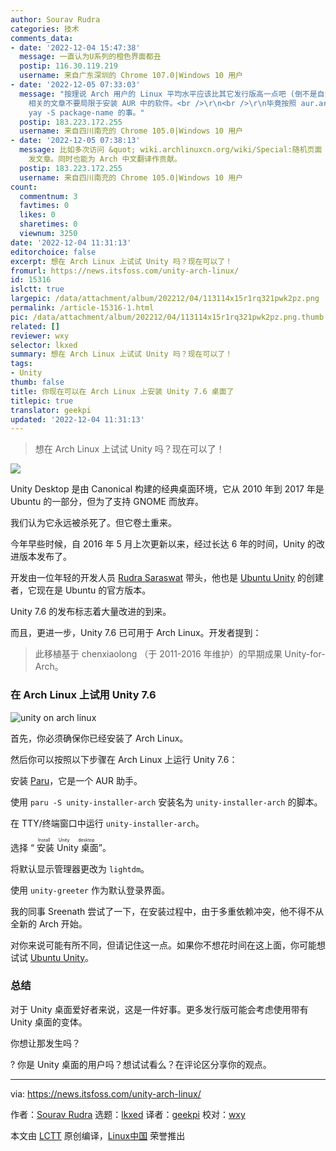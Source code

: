 ```yaml
---
author: Sourav Rudra
categories: 技术
comments_data:
- date: '2022-12-04 15:47:38'
  message: 一直认为U系列的橙色界面都丑
  postip: 116.30.119.219
  username: 来自广东深圳的 Chrome 107.0|Windows 10 用户
- date: '2022-12-05 07:33:03'
  message: "按理说 Arch 用户的 Linux 平均水平应该比其它发行版高一点吧 (倒不是自负，毕竟能独立安装，也得懂一点启动流程吧)。所以希望 Arch
    相关的文章不要局限于安装 AUR 中的软件。<br />\r\n<br />\r\n毕竟按照 aur.archlinux.org，能发 86,723 文章，但都一条
    yay -S package-name 的事。"
  postip: 183.223.172.255
  username: 来自四川南充的 Chrome 105.0|Windows 10 用户
- date: '2022-12-05 07:38:13'
  message: 比如多次访问 &quot; wiki.archlinuxcn.org/wiki/Special:随机页面 &quot;，选一些未完成翻译的 wiki
    发文章。同时也能为 Arch 中文翻译作贡献。
  postip: 183.223.172.255
  username: 来自四川南充的 Chrome 105.0|Windows 10 用户
count:
  commentnum: 3
  favtimes: 0
  likes: 0
  sharetimes: 0
  viewnum: 3250
date: '2022-12-04 11:31:13'
editorchoice: false
excerpt: 想在 Arch Linux 上试试 Unity 吗？现在可以了！
fromurl: https://news.itsfoss.com/unity-arch-linux/
id: 15316
islctt: true
largepic: /data/attachment/album/202212/04/113114x15r1rq321pwk2pz.png
permalink: /article-15316-1.html
pic: /data/attachment/album/202212/04/113114x15r1rq321pwk2pz.png.thumb.jpg
related: []
reviewer: wxy
selector: lkxed
summary: 想在 Arch Linux 上试试 Unity 吗？现在可以了！
tags:
- Unity
thumb: false
title: 你现在可以在 Arch Linux 上安装 Unity 7.6 桌面了
titlepic: true
translator: geekpi
updated: '2022-12-04 11:31:13'
---
```



> 
> 想在 Arch Linux 上试试 Unity 吗？现在可以了！
> 
> 
> 


![](/data/attachment/album/202212/04/113114x15r1rq321pwk2pz.png)


Unity Desktop 是由 Canonical 构建的经典桌面环境，它从 2010 年到 2017 年是 Ubuntu 的一部分，但为了支持 GNOME 而放弃。


我们认为它永远被杀死了。但它卷土重来。


今年早些时候，自 2016 年 5 月上次更新以来，经过长达 6 年的时间，Unity 的改进版本发布了。


开发由一位年轻的开发人员 [Rudra Saraswat](https://about.ruds.io) 带头，他也是 [Ubuntu Unity](https://about.ruds.io) 的创建者，它现在是 Ubuntu 的官方版本。


Unity 7.6 的发布标志着大量改进的到来。


而且，更进一步，Unity 7.6 已可用于 Arch Linux。开发者提到：



> 
> 此移植基于 chenxiaolong （于 2011-2016 年维护）的早期成果 Unity-for-Arch。
> 
> 
> 


### 在 Arch Linux 上试用 Unity 7.6


![unity on arch linux](/data/attachment/album/202212/04/113115fh8i92nn85i1vnsn.jpg)


首先，你必须确保你已经安装了 Arch Linux。


然后你可以按照以下步骤在 Arch Linux 上运行 Unity 7.6：


安装 [Paru](https://itsfoss.com/paru-aur-helper/)，它是一个 AUR 助手。


使用 `paru -S unity-installer-arch` 安装名为 `unity-installer-arch` 的脚本。


在 TTY/终端窗口中运行 `unity-installer-arch`。


选择 “<ruby> 安装 Unity 桌面 <rt>  Install Unity desktop </rt></ruby>”。


将默认显示管理器更改为 `lightdm`。


使用 `unity-greeter` 作为默认登录界面。


我的同事 Sreenath 尝试了一下，在安装过程中，由于多重依赖冲突，他不得不从全新的 Arch 开始。


对你来说可能有所不同，但请记住这一点。如果你不想花时间在这上面，你可能想试试 [Ubuntu Unity](https://ubuntuunity.org)。


### 总结


对于 Unity 桌面爱好者来说，这是一件好事。更多发行版可能会考虑使用带有 Unity 桌面的变体。


你想让那发生吗？


? 你是 Unity 桌面的用户吗？想试试看么？在评论区分享你的观点。




---


via: <https://news.itsfoss.com/unity-arch-linux/>


作者：[Sourav Rudra](https://news.itsfoss.com/author/sourav/) 选题：[lkxed](https://github.com/lkxed) 译者：[geekpi](https://github.com/geekpi) 校对：[wxy](https://github.com/wxy)


本文由 [LCTT](https://github.com/LCTT/TranslateProject) 原创编译，[Linux中国](https://linux.cn/) 荣誉推出